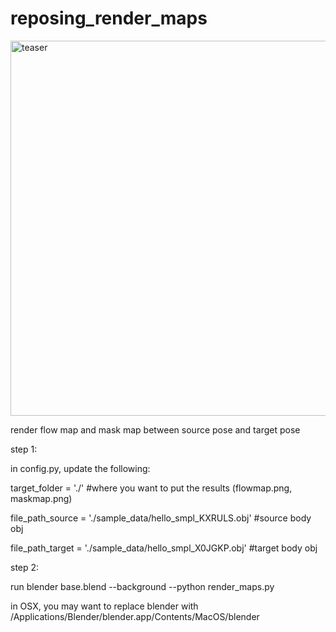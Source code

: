 # reposing_render_maps
<img width="600" alt="teaser" src="https://user-images.githubusercontent.com/8480701/110965666-5151ca80-834c-11eb-8112-eaec55b5f82c.png">

render flow map and mask map between source pose and target pose

step 1:

in config.py, update the following:

target_folder = './' #where you want to put the results (flowmap.png, maskmap.png)

file_path_source = './sample_data/hello_smpl_KXRULS.obj' #source body obj

file_path_target = './sample_data/hello_smpl_X0JGKP.obj' #target body obj

step 2:

run blender base.blend --background --python render_maps.py

in OSX, you may want to replace blender with /Applications/Blender/blender.app/Contents/MacOS/blender




